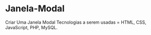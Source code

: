 # Janela-Modal
Criar Uma Janela Modal 
Tecnologias a serem usadas = HTML, CSS, JavaScript, PHP, MySQL.
